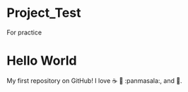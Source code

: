 # Project_Test
For practice
# Hello World
My first repository on GitHub!
I love :coffee: :pizza: :panmasala:, and :dancer:.
